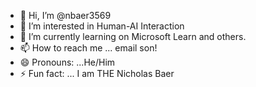 - 👋 Hi, I’m @nbaer3569
- 👀 I’m interested in Human-AI Interaction 
- 🌱 I’m currently learning on Microsoft Learn and others.
- 📫 How to reach me ... email son!
- 😄 Pronouns: ...He/Him
- ⚡ Fun fact: ... I am THE Nicholas Baer

<!---
nbaer3569/nbaer3569 is a ✨ special ✨ repository because its `README.md` (this file) appears on your GitHub profile.
You can click the Preview link to take a look at your changes.
--->
